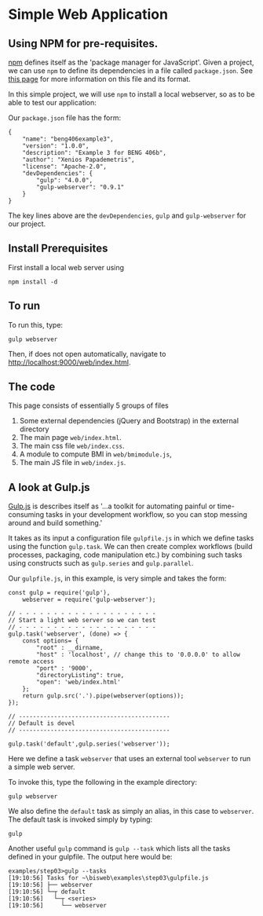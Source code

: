 # Simple Web Application

## Using NPM for pre-requisites.

[npm](https://www.npmjs.com/) defines itself as the 'package manager for
JavaScript'. Given a project, we can use `npm` to define its dependencies in a
file called `package.json`. See
[this page](https://docs.npmjs.com/files/package.json) for more information on
this file and its format.

In this simple project, we will use `npm` to install a local webserver, so as
to be able to test our application:

Our `package.json` file has the form:

    {
        "name": "beng406example3",
        "version": "1.0.0",
        "description": "Example 3 for BENG 406b",
        "author": "Xenios Papademetris",
        "license": "Apache-2.0",
        "devDependencies": {
            "gulp": "4.0.0",
            "gulp-webserver": "0.9.1"
        }
    }
    
The key lines above are the `devDependencies`, `gulp` and `gulp-webserver` for our project.


## Install Prerequisites

First install a local web server using

	npm install -d
    
## To run    

To run this, type:

    gulp webserver
    
Then, if does not open automatically, navigate to
[http://localhost:9000/web/index.html](http://localhost:9000/web/index.html).


## The code

This page consists of essentially 5 groups of files

1. Some external dependencies (jQuery and Bootstrap) in the external directory
2. The main page `web/index.html`.
3. The main css file `web/index.css`.
4. A module to compute BMI in `web/bmimodule.js`,
5. The main JS file in `web/index.js`.


## A look at Gulp.js

[Gulp.js](https://gulpjs.com/Gulp) is describes itself as '...a
toolkit for automating painful or time-consuming tasks in your development
workflow, so you can stop messing around and build something.'

It takes as its input a configuration file `gulpfile.js` in which we define
tasks using the function `gulp.task`. We can then create complex workflows
(build processes, packaging, code manipulation etc.) by combining such tasks
using constructs such as `gulp.series` and `gulp.parallel`.

Our `gulpfile.js`, in this example, is very simple and takes the form:
    
    const gulp = require('gulp'),
        webserver = require('gulp-webserver');

    // - - - - - - - - - - - - - - - - - - - -
    // Start a light web server so we can test
    // - - - - - - - - - - - - - - - - - - - -
    gulp.task('webserver', (done) => {
        const options= {
            "root" : __dirname,
            "host" : 'localhost', // change this to '0.0.0.0' to allow remote access
            "port" : '9000',
            "directoryListing": true,
            "open": 'web/index.html'
        };
        return gulp.src('.').pipe(webserver(options));
    });

    // -------------------------------------------
    // Default is devel
    // -------------------------------------------

    gulp.task('default',gulp.series('webserver'));
    
    
Here we define a task `webserver` that uses an external tool `webserver` to
run a simple web server. 

To invoke this, type the following in the example directory:

    gulp webserver
    
We also define the `default` task as simply an alias, in this case to
`webserver`. The default task is invoked simply by typing:

    gulp
    
Another useful `gulp` command is `gulp --task` which lists all the tasks defined in your gulpfile. The
output here would be:

    examples/step03>gulp --tasks
    [19:10:56] Tasks for ~\bisweb\examples\step03\gulpfile.js
    [19:10:56] ├── webserver
    [19:10:56] └─┬ default
    [19:10:56]   └─┬ <series>
    [19:10:56]     └── webserver




